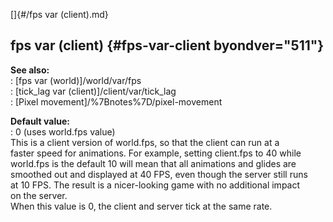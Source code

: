 []{#/fps var (client).md}    
## fps var (client) {#fps-var-client byondver="511"}    
**See also:**    
:   [fps var (world)]/world/var/fps    
:   [tick_lag var (client)]/client/var/tick_lag    
:   [Pixel movement]/%7Bnotes%7D/pixel-movement    
<!-- -->    
**Default value:**    
:   0 (uses world.fps value)    
This is a client version of world.fps, so that the client can run at a    
faster speed for animations. For example, setting client.fps to 40 while    
world.fps is the default 10 will mean that all animations and glides are    
smoothed out and displayed at 40 FPS, even though the server still runs    
at 10 FPS. The result is a nicer-looking game with no additional impact    
on the server.    
When this value is 0, the client and server tick at the same rate.  